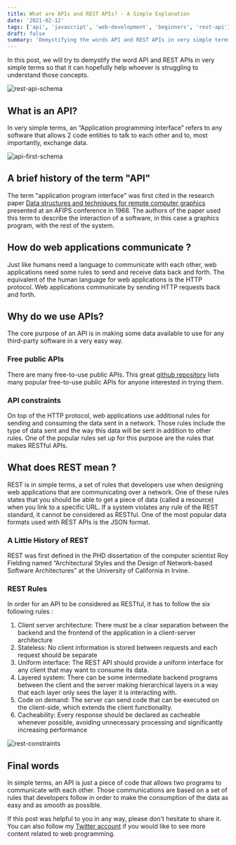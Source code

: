 ```yaml
---
title: What are APIs and REST APIs? - A Simple Explanation
date: '2021-02-12'
tags: ['api', 'javascript', 'web-development', 'beginners', 'rest-api']
draft: false
summary: 'Demystifying the words API and REST APIs in very simple terms'
---
```


In this post, we will try to demystify the word API and REST APIs in very simple terms so that it can hopefully help whoever is struggling to understand those concepts.

![rest-api-schema](/static/images/rest-api-schema.png)

## What is an API?

In very simple terms, an “Application programming interface” refers to any software that allows 2 code entities to talk to each other and to, most importantly, exchange data.

![api-first-schema](/static/images/api-first-schema.jpeg)

## A brief history of the term "API"

The term "application program interface" was first cited in the research paper [Data structures and techniques for remote computer graphics](https://www.computer.org/csdl/pds/api/csdl/proceedings/download-article/12OmNyRPgFZ/pdf) presented at an AFIPS conference in 1968.
The authors of the paper used this term to describe the interaction of a software, in this case a graphics program, with the rest of the system.

## How do web applications communicate ?

Just like humans need a language to communicate with each other, web applications need some rules to send and receive data back and forth.
The equivalent of the human language for web applications is the HTTP protocol. Web applications communicate by sending HTTP requests back and forth.

## Why do we use APIs?

The core purpose of an API is in making some data available to use for any third-party software in a very easy way.

### Free public APIs

There are many free-to-use public APIs. This great [github repository](https://github.com/public-apis/public-apis) lists many popular free-to-use public APIs for anyone interested in trying them.

### API constraints

On top of the HTTP protocol, web applications use additional rules for sending and consuming the data sent in a network.
Those rules include the type of data sent and the way this data will be sent in addition to other rules. One of the popular rules set up for this purpose are the rules that makes RESTful APIs.

## What does REST mean ?

REST is in simple terms, a set of rules that developers use when designing web applications that are communicating over a network.
One of these rules states that you should be able to get a piece of data (called a resource) when you link to a specific URL.
If a system violates any rule of the REST standard, it cannot be considered as RESTful. One of the most popular data formats used with REST APIs is the JSON format.

### A Little History of REST

REST was first defined in the PHD dissertation of the computer scientist Roy Fielding named “Architectural Styles and the Design of Network-based Software Architectures” at the University of California in Irvine.

### REST Rules

In order for an API to be considered as RESTful, it has to follow the six following rules :

1. Client server architecture: There must be a clear separation between the backend and the frontend of the application in a client-server architecture
2. Stateless: No client information is stored between requests and each request should be separate
3. Uniform interface: The REST API should provide a uniform interface for any client that may want to consume its data.
4. Layered system: There can be some intermediate backend programs between the client and the server making hierarchical layers in a way that each layer only sees the layer it is interacting with.
5. Code on demand: The server can send code that can be executed on the client-side, which extends the client functionality.
6. Cacheability: Every response should be declared as cacheable whenever possible, avoiding unnecessary processing and significantly increasing performance

![rest-constraints](/static/images/rest-constraints.png)

## Final words

In simple terms, an API is just a piece of code that allows two programs to communicate with each other.
Those communications are based on a set of rules that developers follow in order to make the consumption of the data as easy and as smooth as possible.

If this post was helpful to you in any way, please don't hesitate to share it. You can also follow my [Twitter account](https://twitter.com/ismailtlem) if you would like to see more content related to web programming.
